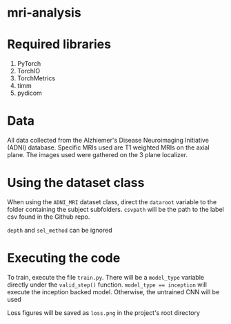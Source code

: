 # mri-analysis

# Required libraries
1. PyTorch
2. TorchIO
3. TorchMetrics
4. timm
5. pydicom

# Data
All data collected from the Alzhiemer's Disease Neuroimaging Initiative (ADNI) database. Specific MRIs used are T1 weighted MRIs on the axial plane. The images used were gathered on the 3 plane localizer. 

# Using the dataset class
When using the `ADNI_MRI` dataset class, direct the `dataroot` variable to the folder containing the subject subfolders. `csvpath` will be the path to the label csv found in the Github repo.

`depth` and `sel_method` can be ignored

# Executing the code
To train, execute the file `train.py`. There will be a `model_type` variable directly under the `valid_step()` function. `model_type == inception` will execute the inception backed model. Otherwise, the untrained CNN will be used

Loss figures will be saved as `loss.png` in the project's root directory
